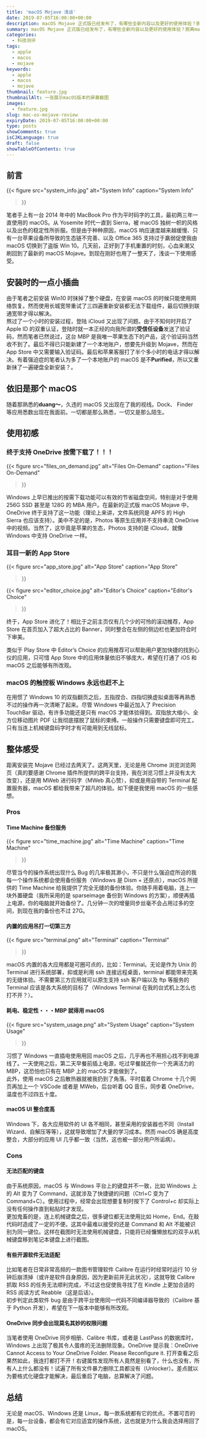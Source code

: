 ```yaml
---
title: 'macOS Mojave 浅谈'
date: 2019-07-05T16:00:00+00:00
description: macOS Mojave 正式版已经发布了，有哪些全新内容以及更好的使用体验？脱离macOS生态依旧的Holger能否找回mac的手感？为什么新版macOS让他爱不释手？
summary: macOS Mojave 正式版已经发布了，有哪些全新内容以及更好的使用体验？脱离macOS生态依旧的Holger能否找回mac的手感？为什么新版macOS让他爱不释手？
categories:
  - 科技测评
tags:
  - apple
  - macos
  - mojave
keywords:
  - apple
  - macos
  - mojave 
thumbnail: feature.jpg
thumbnailAlt: 一张展示macOS版本的屏幕截图
images:
  - feature.jpg
slug: mac-os-mojave-review
expiryDate: 2019-07-05T16:00:00+00:00
type: posts
showComments: true
isCJKLanguage: true
draft: false
showTableOfContents: true
---
```


## 前言 

{{< figure
    src="system_info.jpg"
    alt="System Info"
    caption="System Info"
>}}

笔者手上有一台 2014 年中的 MacBook Pro 作为平时码字的工具，最初两三年一直使用的 macOS。从 Yosemite 时代一直到 Sierra，被 macOS 独树一帜的风格以及出色的稳定性所折服。但是由于种种原因，macOS 响应速度越来越缓慢、只有一台苹果设备所导致的生态链不完善、以及 Office 365 支持过于羸弱促使我由 macOS 切换到了盗版 Win 10。几天前，正好到了手机重置的时刻，心血来潮又刷回到了最新的 macOS Mojave。到现在刚好也用了一整天了，浅谈一下使用感受。

## 安装时的一点小插曲 

由于笔者之前安装 Win10 时抹掉了整个硬盘，在安装 macOS 的时候只能使用网络恢复。然而使用长城宽带重试了三四遍重新安装都无法下载组件，最后切换到联通宽带才得以解决。  
熬过了一个小时的安装过程，登陆 iCloud 又出现了问题。由于不知何时开启了 Apple ID 的双重认证，登陆时就一本正经的向我所谓的**受信任设备**发送了验证码，然而笔者已然说过，这台 MBP 是我唯一苹果生态下的产品，这个验证码当然收不到了。最后不得已只能新建了一个本地账户，想要先升级到 Mojave，然而在 App Store 中又需要输入验证码。最后和苹果客服打了半个多小时的电话才得以解决。有着强迫症的笔者认为多了一个本地账户的 macOS 是不**Purified**，所以又重新抹了一遍硬盘全新安装？。

## 依旧是那个 macOS 

随着那熟悉的**duang～**，久违的 macOS 又出现在了我的视线。Dock、 Finder 等应用悉数出现在我面前。一切都是那么熟悉，一切又是那么陌生。

## 使用初感 

### 终于支持 OneDrive 按需下载了！！！ 

{{< figure
    src="files_on_demand.jpg"
    alt="Files On-Demand"
    caption="Files On-Demand"
>}}

Windows 上早已推出的按需下载功能可以有效的节省磁盘空间，特别是对于使用 256G SSD 甚至是 128G 的 MBA 用户。在最新的正式版 macOS Mojave 中，OneDrive 终于支持了这一功能（理论上来讲，文件系统同是 APFS 的 High Sierra 也应该支持）。美中不足的是，Photos 等原生应用并不支持串流 OneDrive 中的视频。当然了，这毕竟是苹果的生态，Photos 支持的是 iCloud，就像 Windows 中支持 OneDrive 一样。

### 耳目一新的 App Store 

{{< figure
    src="app_store.jpg"
    alt="App Store"
    caption="App Store"
>}}

{{< figure
    src="editor_choice.jpg"
    alt="Editor's Choice"
    caption="Editor's Choice"
>}}

终于，App Store 进化了！相比于之前主页仅有几个少的可怜的滚动推荐，App Store 在首页加入了超大占比的 Banner，同时整合在左侧的侧边栏也更加符合时下审美。

类似于 Play Store 中 Editor’s Choice 的应用推荐可以帮助用户更加快捷的找到心仪的应用，只可惜 App Store 中的应用体量依旧不够庞大，希望在打通了 iOS 和 macOS 之后能够有所改观。

### macOS 的触控板 Windows 永远也赶不上 

在用惯了 Windows 10 的双指翻页之后，五指捏合、四指切换虚拟桌面等再熟悉不过的操作再一次清晰了起来。尽管 Windows 中最近加入了 Precision TouchBar 驱动，有许多功能还是只有 macOS 才能体验得到。双指放大缩小、全方位移动图片 PDF 让我彻底摆脱了鼠标的束缚。一般操作只需要键盘即可完工，只有当连上机械键盘码字时才有可能用到无线鼠标。

## 整体感受 

距离安装完 Mojave 已经过去两天了。这两天里，无论是用 Chrome 浏览浏览网页（真的要感谢 Chrome 插件所提供的跨平台支持，我在浏览习惯上并没有太大改变），还是用 MWeb 进行码字（MWeb 真心赞），抑或是用自带的 Terminal 配置服务器，macOS 都给我带来了超凡的体验。如下便是我使用 macOS 的一些感想。

### Pros 

#### Time Machine 备份服务 

{{< figure
    src="time_machine.jpg"
    alt="Time Machine"
    caption="Time Machine"
>}}

尽管当今的操作系统出现什么 Bug 的几率极其渺小，不只是什么强迫症所迫的我每一个操作系统都会使用备份服务（Windows 是 Dism + 还原点），macOS 所提供的 Time Machine 给我提供了完全无缝的备份体验。你随手用着电脑，连上一块外置硬盘（我所采用的是 sparseimage 备份到 Windows 的方案），顺便再插上电源，你的电脑就开始备份了。几分钟一次的增量同步丝毫不会占用过多的空间，到现在我的备份也不过 27G。

#### 内置的应用吊打一切第三方 

{{< figure
    src="terminal.png"
    alt="Terminal"
    caption="Terminal"
>}}

macOS 内置的各大应用都是可圈可点的，比如：Terminal。无论是作为 Unix 的 Terminal 进行系统部署，抑或是利用 ssh 连接远程桌面，terminal 都能带来完美的无缝体验。不需要第三方应用就可以原生支持 ssh 客户端以及 ftp 等服务的 Terminal 应该是各大系统的目标了（Windows Terminal 在我的台式机上怎么也打不开？）。

#### 耗电、稳定性・・・MBP 就得用 macOS 

{{< figure
    src="system_usage.png"
    alt="System Usage"
    caption="System Usage"
>}}

习惯了 Windows 一直插电使用用回 macOS 之后，几乎再也不用担心找不到电源线了。一天使用之后，第二天早餐前插上电源，吃过早餐就还你一个充满活力的 MBP，这恐怕也只有在 MBP 上的 macOS 才能做到了。  
此外，使用 macOS 之后散热器就被我扔到了角落。平时载着 Chrome 十几个网页再加上一个 VSCode 或者是 MWeb，后台听着 QQ 音乐，同步着 OneDrive，温度也不过四五十度。

#### macOS UI 整合度高 

Windows 下，各大应用软件的 UI 各不相同，甚至采用的安装器也不同（Install Wizard、自解压等等），这就导致增加了大量的学习成本。然而 macOS 确是高度整合，大部分的应用 UI 几乎都一致（当然，这也被一部分用户所诟病）。

### Cons 

#### 无法匹配的键盘 

由于系统原因，macOS 与 Windows 平台上的键盘并不一致，比如 Windows 上的 Alt 变为了 Command，这就涉及了快捷键的问题（Ctrl+C 变为了 Command+C）。使用过程中，经常会出现想要复制时按下了 Control+c 却实际上没有任何操作直到粘贴时才发现。  
更加鬼畜的是，连上机械键盘之后，很多键位都无法使用比如 Home，End。在敲代码时造成了一定的不便。这其中最难以接受的还是 Command 和 Alt 不能被识别为同一键位。这样在截图时无法使用机械键盘，只能将已经慵懒放松的双手从机械键盘移到笔记本键盘上进行截图。

#### 有些开源软件无法适配 

比如笔者在日常非常高频的一款图书管理软件 Calibre 在运行时经常时运行 10 分钟后崩溃掉（或许是软件自身原因，因为更新前并无此状况），这就导致 Calibre 抓取 RSS 的任务无法顺利完成，不过这也促使我寻找了在 Kindle 上更加合适的 RSS 阅读方式 Reabble（这是后话）。  
初步判定此类软件 bug 是由于跨平台使用同一代码不同编译器导致的（Calibre 基于 Python 开发），希望在下一版本中能够有所改观。

#### OneDrive 同步会出现莫名其妙的权限问题 

当笔者使用 OneDrive 同步相册、Calibre 书库，或者是 LastPass 的数据库时，Windows 上出现了极其令人蛋疼的无法删除现象。OneDrive 提示我：OneDrive Cannot Access to Your OneDrive Folder. Please Reconfigure it. 打开查看之后果然如此，我连打都打不开！右键属性发现所有人竟然是别看了，什么也没有，所有人上什么都没有！试遍了所有文件暴力删除工具都没有（Unlocker）。差点就以为要格式化硬盘才能解决，最后重启了电脑，总算解决了问题。

## 总结 

无论是 macOS、Windows 还是 Linux，每一款系统都有它的优点。不置可否的是，每一台设备，都会有它对应适宜的操作系统，这也就是为什么我会选择用回了 macOS。
